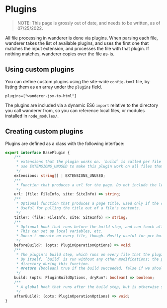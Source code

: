 # Plugins

> NOTE: This page is grossly out of date, and needs to be written, as of 07/25/2022.

All file processing in wanderer is done via plugins. When parsing each file, wanderer takes the list of available plugins, and uses the first one that matches the input extension, and processes the file with that plugin. If nothing matches, wanderer copies over the file as-is.

## Using custom plugins

You can define custom plugins using the site-wide `config.toml` file, by listing them as an array under the `plugins` field.

```
plugins=["wanderer-jsx-to-html"]
```

The plugins are included via a dynamic ES6 `import` relative to the directory you call wanderer from, so you can reference local files, or modules installed in `node_modules/`.

## Creating custom plugins

Plugins are defined as a class with the following interface:

```ts
export interface BasePlugin {
    /**
     * extensions that the plugin works on. `build` is called per file in the plugin
     * use EXTENSIONS_UNUSED to make this plugin work on all files that are not already handled by another plugin (and aren't configuration toml files)
     */
    extensions: string[] | EXTENSIONS_UNUSED;
    /**
     * Function that produces a url for the page. Do not include the leading '/'. Include `index.html` if it's an index page.
     */
    url: (file: FileInfo, site: SiteInfo) => string;
    /**
     * Optional function that produces a page title, used only if the configuration doesn't override the title.
     * Useful for pulling the title out of a file's contents.
     */
    title?: (file: FileInfo, site: SiteInfo) => string;
    /**
     * Optional hook that runs before the build step, and can touch all the files in the site.
     * This can set up local variables, etc.
     * Doesn't operate on every file, though. Mostly useful for pre-build caching, or for plugins that ignore the build step entirely.
     */
    beforeBuild?: (opts: PluginOperationOptions) => void;
    /**
     * The plugin's build step, which runs on every file that the plugin should operate on.
     * By itself, `build` is run without any other modifications; the plugin is responsible for saving output files to the build
     * directory during this function.
     * @return {boolean} true if the build succeeded, false if we should error out.
     */
    build: (opts: PluginBuildOptions, dryRun?: boolean) => boolean;
    /**
     * A global hook that runs after the build step, but is otherwise similar to beforeBuild
     */
    afterBuild?: (opts: PluginOperationOptions) => void;
}
```
